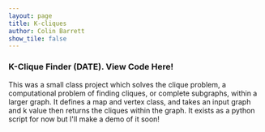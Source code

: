 ```yaml
---
layout: page
title: K-cliques
author: Colin Barrett
show_tile: false
---
```



<h3> K-Clique Finder (DATE). View Code Here!</h3>

<p> This was a small class project which solves the clique problem, a computational problem of finding cliques, or complete subgraphs, within a larger graph. It defines a map and vertex class, and takes an input graph and k value then returns the cliques within the graph. It exists as a python script for now but I'll make a demo of it soon! </p>
